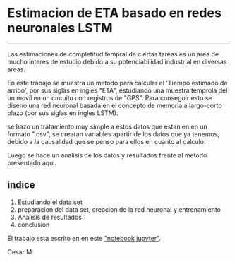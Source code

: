 #  Estimacion de ETA basado en redes neuronales LSTM
---
Las estimaciones de completitud tempral de ciertas tareas es un area de mucho interes de estudio debido a su potenciabilidad industrial en diversas areas.

En este trabajo se muestra un metodo para calcular el 'Tiempo estimado de arribo', por sus siglas en ingles "ETA", estudiando una muestra temprola del un movil en un circuito con registros de "GPS".
Para conseguir esto se diseno una red neuronal basada en el concepto de memoria a largo-corto plazo (por sus siglas en ingles LSTM).

se hazo un tratamiento muy simple a estos datos que estan en en un formato ".csv", se crearan variables apartir de los datos que ya tenemos, debido a la causalidad que se penso para ellos en cuanto al calculo.

Luego se hace un analisis de los datos y resultados frente al metodo presentado aqui.


## indice



1.   Estudiando el data set
2.   preparacion del data set, creacion de la red neuronal y entrenamiento 
3.   Analisis de resultados
4.   conclusion

El trabajo esta escrito en en este ["notebook jupyter"](https://github.com/kascesar/multivariate-time-series-prediction-LSTM-for-ETA-estimation/blob/master/LSTMeta.ipynb).

Cesar M.
